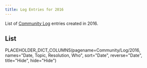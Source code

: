 ```yaml
---
title: Log Entries for 2016
---
```



List of [Community Log](/src/Community/Logs/index.md) entries created in 2016.



## List

PLACEHOLDER_DICT_COLUMNS(pagename=Community/Log/2016, names="Date, Topic, Resolution, Who", sort="Date", reverse="Date", title="Hide", hide="Hide")
